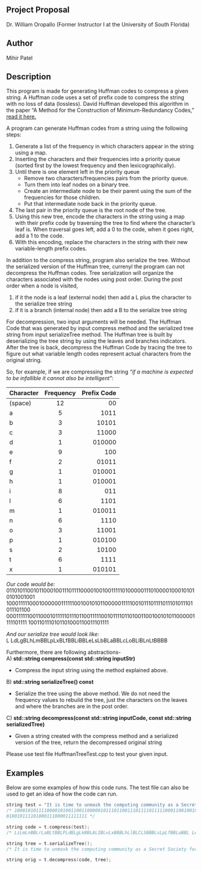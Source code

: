 Project Proposal
-----------------
Dr. William Oropallo (Former Instructor I at the University of South Florida)

Author
-------
Mihir Patel   

Description
-------------   
This program is made for generating Huffman codes to compress a given string. A Huffman code uses a set of prefix code to compress the string with no loss of data (lossless). David Huffman developed this algorithm in the paper “A Method for the Construction of Minimum-Redundancy Codes,” [read it here.](http://compression.ru/download/articles/huff/huffman_1952_minimum-redundancy-codes.pdf) 

A program can generate Huffman codes from a string using the following steps:   
    
1) Generate a list of the frequency in which characters appear in the string using a map.     
2) Inserting the characters and their frequencies into a priority queue (sorted first by the lowest frequency and then lexicographically).       
3) Until there is one element left in the priority queue 
    - Remove two characters/frequencies pairs from the priority queue.        
    - Turn them into leaf nodes on a binary tree.     
    - Create an intermediate node to be their parent using the sum of the frequencies for those children.       
    - Put that intermediate node back in the priority queue.     
4) The last pair in the priority queue is the root node of the tree.    
5) Using this new tree, encode the characters in the string using a map with their prefix code by traversing the tree to find where the character’s leaf is. When traversal goes left, add a 0 to the code, when it goes right, add a 1 to the code.      
6) With this encoding, replace the characters in the string with their new variable-length prefix codes.   

In addition to the compress string, program also serialize the tree. Without the serialized version of the Huffman tree, currenyl the program can not decompress the Huffman codes. Tree serialization will organize the characters associated with the nodes using post order. During the post order when a node is visited,   

1) if it the node is a leaf (external node) then  add a L plus the character to the serialize tree string    
2) if it is a branch (internal node) then add a B to the serialize tree string    

For decompression, two input arguments will be needed. The Huffman Code that was generated by input compress method and the serialized tree string from input serializeTree method. The Huffman tree is built by deserializing the tree string by using the leaves and branches indicators. After the tree is back, decompress the Huffman Code by tracing the tree to figure out what variable length codes represent actual characters from the original string.   

So, for example, if we are compressing the string *“if a machine is expected to be infallible it cannot also be intelligent”:*   

| Character     | Frequency     | Prefix Code  |
| ------------- |:-------------:| ------------:|
| (space)       |     12        |    00        |
|   a           |     5         |   1011       |
|   b           |     3         |   10101      |
|   c           |     3         |   11000      |
|   d           |     1         |   010000     |
|   e           |     9         |   100        |
|   f           |     2         |   01011      |
|   g           |     1         |   010001     |
|   h           |     1         |   010001     |
|   i           |     8         |   011        |
|   l           |     6         |   1101       |
|   m           |     1         |   010011     |
|   n           |     6         |   1110       |
|   o           |     3         |   11001      |
|   p           |     1         |   010100     |
|   s           |     2         |   10100      |
|   t           |     6         |   1111       |
|   x           |     1         |   010101     |
    
*Our code would be:*   
011010110010110001001110111100001001001111101000001110100001000101010101001001 1000111110001000000111111001001010110000011111001011101111011101011101011101100 00011111100110001011111011101100111110010111101101001100100101011000001111101111 1001101110101101000110011101111    

*And our serialize tree would look like:*   
L LdLgBLhLmBBLpLxBLfBBLiBBLeLsLbBLaBBLcLoBLlBLnLtBBBB 
   
Furthermore, there are following abstractions-   
A) **std::string compress(const std::string inputStr)**    
  - Compress the input string using the method explained above.

B) **std::string serializeTree() const**    
  - Serialize the tree using the above method. We do not need the frequency values to rebuild the tree, just the characters on the leaves and where the branches are in the post order. 

C) **std::string decompress(const std::string inputCode, const std::string serializedTree)**   
  - Given a string created with the compress method and a serialized version of the tree, return the decompressed original string  

Please use test file HuffmanTreeTest.cpp to test your given input. 
      
Examples   
--------   
Below are some examples of how this code runs. The test file can also be used to get an idea of how the code can run. 

````````cpp
string test = "It is time to unmask the computing community as a Secret Society for the Creation and Preservation of Artificial Complexity”; 
/* 1000101011110000101001100110000010111011001110111101111100011001001011 0100100001111001110010011101101111010110010101010111110011000001110000 1011011110101100100010111110001100001111111111001011010011001011101001 1111101111001001110011110100111101111110000111001111111111010101110110 1001100111001001110110100110010011100101011000101100111100101001110000 0111010000000100111010100111001001000110010101100010110011110101110101 1110100010001000110001010110001111000001011001011101001101011001010101 
010010111101000111000011111111 */ 

string code = t.compress(test); 
/* LiLmLnBBLrLaBLtBBLPLdBLgLkBBLALIBLvLxBBBLhLlBLCLSBBBLsLpLfBBLoBBL LeLcLuLyBBBBBB */ 

string tree = t.serializeTree(); 
/* It is time to unmask the computing community as a Secret Society for the Creation and Preservation of Artificial Complexity */ 

string orig = t.decompress(code, tree);      
````````
